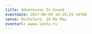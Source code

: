 ```yaml
---
title: Adventures In Sound
eventdate: 2017-06-09 10:19:24 +0700
venue: Rockstore, 24 Ma May
eventurl: wwww.lenta.ru
---
```


